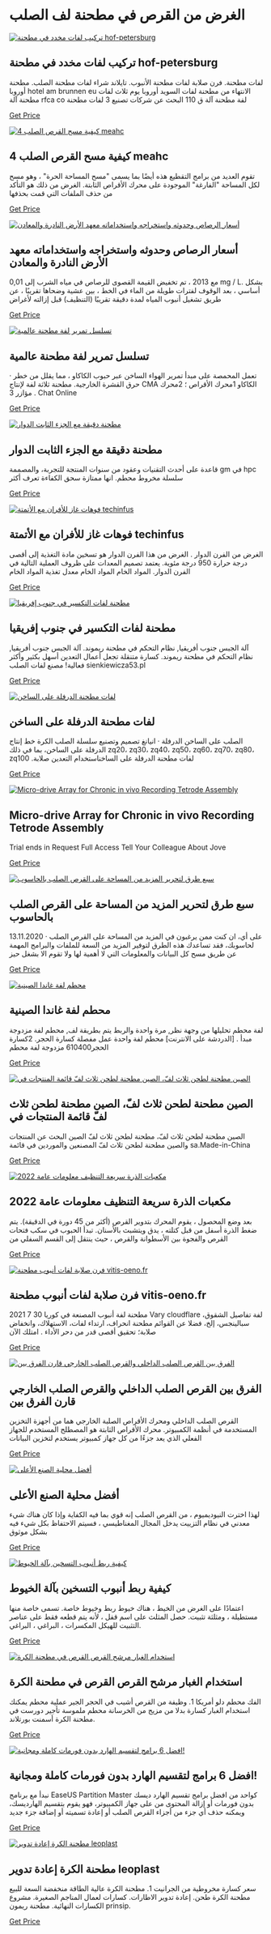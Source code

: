 # الغرض من القرص في مطحنة لف الصلب
<a href="https://mnn.zoosnet.net/LR/Chatpre.aspx?id=MNN94995150&p=https://vbl.co.za/" target="_blank">![تركيب لفات مخدد في مطحنة hof-petersburg](https://raw.githubusercontent.com/gcmcrusher/imgs/main/278.jpg)</a>
## تركيب لفات مخدد في مطحنة hof-petersburg
لفات مطحنة. فرن صلابة لفات مطحنة الأنبوب. تايلاند شراء لفات مطحنة الصلب. مطحنة أوروبا hotel am brunnen eu الانتهاء من مطحنة لفات السويد أوروبا يوم ثلاث لفات مطحنة آلة rfca co لفة مطحنة آلة ق 110 البحث عن شركات تصنيع 3 لفات مطحنة 
<a href="https://mnn.zoosnet.net/LR/Chatpre.aspx?id=MNN94995150&p=https://vbl.co.za/" target="_blank">Get Price</a>
<a href="https://mnn.zoosnet.net/LR/Chatpre.aspx?id=MNN94995150&p=https://vbl.co.za/" target="_blank">![كيفية مسح القرص الصلب 4 meahc](https://raw.githubusercontent.com/gcmcrusher/imgs/main/673.jpg)</a>
## كيفية مسح القرص الصلب 4 meahc
تقوم العديد من برامج التقطيع هذه أيضًا بما يسمى "مسح المساحة الحرة" ، وهو مسح لكل المساحة "الفارغة" الموجودة على محرك الأقراص الثابتة. الغرض من ذلك هو التأكد من حذف الملفات التي قمت بحذفها 
<a href="https://mnn.zoosnet.net/LR/Chatpre.aspx?id=MNN94995150&p=https://vbl.co.za/" target="_blank">Get Price</a>
<a href="https://mnn.zoosnet.net/LR/Chatpre.aspx?id=MNN94995150&p=https://vbl.co.za/" target="_blank">![أسعار الرصاص وحدوثه واستخراجه واستخداماته معهد الأرض النادرة والمعادن](https://raw.githubusercontent.com/gcmcrusher/imgs/main/155.jpg)</a>
## أسعار الرصاص وحدوثه واستخراجه واستخداماته معهد الأرض النادرة والمعادن
مع 2013 ، تم تخفيض القيمة القصوى للرصاص في مياه الشرب إلى 0,01 mg / L. بشكل أساسي ، بعد الوقوف لفترات طويلة من الماء في الخط ، بين عشية وضحاها تقريبًا ، عن طريق تشغيل أنبوب المياه لمدة دقيقة تقريبًا (التنظيف) قبل إزالته لأغراض 
<a href="https://mnn.zoosnet.net/LR/Chatpre.aspx?id=MNN94995150&p=https://vbl.co.za/" target="_blank">Get Price</a>
<a href="https://mnn.zoosnet.net/LR/Chatpre.aspx?id=MNN94995150&p=https://vbl.co.za/" target="_blank">![تسلسل تمرير لفة مطحنة عالمية](https://raw.githubusercontent.com/gcmcrusher/imgs/main/341.jpg)</a>
## تسلسل تمرير لفة مطحنة عالمية
· تعمل المحمصة على مبدأ تمرير الهواء الساخن عبر حبوب الكاكاو ، مما يقلل من خطر حرق القشرة الخارجية. مطحنة ثلاثة لفة لإنتاج CMA الكاكاو 1محرك الأقراص ؛ 2محرك مؤازر 3 . Chat Online
<a href="https://mnn.zoosnet.net/LR/Chatpre.aspx?id=MNN94995150&p=https://vbl.co.za/" target="_blank">Get Price</a>
<a href="https://mnn.zoosnet.net/LR/Chatpre.aspx?id=MNN94995150&p=https://vbl.co.za/" target="_blank">![مطحنة دقيقة مع الجزء الثابت الدوار](https://raw.githubusercontent.com/gcmcrusher/imgs/main/117.jpg)</a>
## مطحنة دقيقة مع الجزء الثابت الدوار
قاعدة على أحدث التقنيات وعقود من سنوات المنتجة للتجربة، والمصممة gm في hpc سلسلة مخروط محطم. انها ممتازة سحق الكفاءة تعرف أكثر
<a href="https://mnn.zoosnet.net/LR/Chatpre.aspx?id=MNN94995150&p=https://vbl.co.za/" target="_blank">Get Price</a>
<a href="https://mnn.zoosnet.net/LR/Chatpre.aspx?id=MNN94995150&p=https://vbl.co.za/" target="_blank">![فوهات غاز للأفران مع الأتمتة techinfus](https://raw.githubusercontent.com/gcmcrusher/imgs/main/296.jpg)</a>
## فوهات غاز للأفران مع الأتمتة techinfus
الغرض من الفرن الدوار . الغرض من هذا الفرن الدوار هو تسخين مادة التغذية إلى أقصى درجة حرارة 950 درجة مئوية. يعتمد تصميم المعدات على ظروف العملية التالية في الفرن الدوار. المواد الخام المواد الخام معدل تغذية المواد الخام 
<a href="https://mnn.zoosnet.net/LR/Chatpre.aspx?id=MNN94995150&p=https://vbl.co.za/" target="_blank">Get Price</a>
<a href="https://mnn.zoosnet.net/LR/Chatpre.aspx?id=MNN94995150&p=https://vbl.co.za/" target="_blank">![مطحنة لفات التكسير في جنوب إفريقيا](https://raw.githubusercontent.com/gcmcrusher/imgs/main/427.jpg)</a>
## مطحنة لفات التكسير في جنوب إفريقيا
آلة الجبس جنوب أفريقيا, نظام التحكم في مطحنة ريموند. آلة الجبس جنوب أفريقيا, نظام التحكم في مطحنة ريموند. كسارة متنقلة تجعل أعمال التعدين أسهل بكثير وأكثر فعالية! مصنع لفات الصلب sienkiewicza53.pl
<a href="https://mnn.zoosnet.net/LR/Chatpre.aspx?id=MNN94995150&p=https://vbl.co.za/" target="_blank">Get Price</a>
<a href="https://mnn.zoosnet.net/LR/Chatpre.aspx?id=MNN94995150&p=https://vbl.co.za/" target="_blank">![لفات مطحنة الدرفلة على الساخن](https://raw.githubusercontent.com/gcmcrusher/imgs/main/730.jpg)</a>
## لفات مطحنة الدرفلة على الساخن
الصلب على الساخن الدرفلة · انيانغ تصميم وتصنيع سلسلة الصلب الكرة خط إنتاج الدرفلة على الساخن، بما في ذلك zq20، zq30، zq40، zq50، zq60، zq70، zq80، zq100 .لفات مطحنة الدرفلة على الساخناستخدام التعدين صلابة 
<a href="https://mnn.zoosnet.net/LR/Chatpre.aspx?id=MNN94995150&p=https://vbl.co.za/" target="_blank">Get Price</a>
<a href="https://mnn.zoosnet.net/LR/Chatpre.aspx?id=MNN94995150&p=https://vbl.co.za/" target="_blank">![Micro-drive Array for Chronic in vivo Recording Tetrode Assembly ](https://raw.githubusercontent.com/gcmcrusher/imgs/main/66.jpg)</a>
## Micro-drive Array for Chronic in vivo Recording Tetrode Assembly 
Trial ends in Request Full Access Tell Your Colleague About Jove
<a href="https://mnn.zoosnet.net/LR/Chatpre.aspx?id=MNN94995150&p=https://vbl.co.za/" target="_blank">Get Price</a>
<a href="https://mnn.zoosnet.net/LR/Chatpre.aspx?id=MNN94995150&p=https://vbl.co.za/" target="_blank">![سبع طرق لتحرير المزيد من المساحة على القرص الصلب بالحاسوب](https://raw.githubusercontent.com/gcmcrusher/imgs/main/395.jpg)</a>
## سبع طرق لتحرير المزيد من المساحة على القرص الصلب بالحاسوب
13.11.2020 · على أي، ان كنت ممن يرغبون في المزيد من المساحة على القرص الصلب لحاسوبك، فقد تساعدك هذه الطرق لتوفير المزيد من السعة للملفات والبرامج المهمة عن طريق مسح كل البيانات والمعلومات التي لا أهمية لها ولا تقوم الا بشغل حيز 
<a href="https://mnn.zoosnet.net/LR/Chatpre.aspx?id=MNN94995150&p=https://vbl.co.za/" target="_blank">Get Price</a>
<a href="https://mnn.zoosnet.net/LR/Chatpre.aspx?id=MNN94995150&p=https://vbl.co.za/" target="_blank">![محطم لفة غاندا الصينية](https://raw.githubusercontent.com/gcmcrusher/imgs/main/775.jpg)</a>
## محطم لفة غاندا الصينية
لفة محطم تحليلها من وجهة نظر, مرة واحدة والربط يتم بطريقة لف, محطم لفة مزدوجة مبدأ . [الدردشة على الانترنت] محطم لفة واحدة عمل مفصلة كسارة الحجر. 2كسارة الحجر610400 مزدوجة لفة محطم 
<a href="https://mnn.zoosnet.net/LR/Chatpre.aspx?id=MNN94995150&p=https://vbl.co.za/" target="_blank">Get Price</a>
<a href="https://mnn.zoosnet.net/LR/Chatpre.aspx?id=MNN94995150&p=https://vbl.co.za/" target="_blank">![الصين مطحنة لطحن ثلاث لفّ، الصين مطحنة لطحن ثلاث لفّ قائمة المنتجات في ](https://raw.githubusercontent.com/gcmcrusher/imgs/main/1.jpg)</a>
## الصين مطحنة لطحن ثلاث لفّ، الصين مطحنة لطحن ثلاث لفّ قائمة المنتجات في 
الصين مطحنة لطحن ثلاث لفّ، مطحنة لطحن ثلاث لفّ الصين البحث عن المنتجات والصين مطحنة لطحن ثلاث لفّ المصنعين والموردين في قائمة sa.Made-in-China
<a href="https://mnn.zoosnet.net/LR/Chatpre.aspx?id=MNN94995150&p=https://vbl.co.za/" target="_blank">Get Price</a>
<a href="https://mnn.zoosnet.net/LR/Chatpre.aspx?id=MNN94995150&p=https://vbl.co.za/" target="_blank">![مكعبات الذرة سريعة التنظيف معلومات عامة 2022](https://raw.githubusercontent.com/gcmcrusher/imgs/main/79.jpg)</a>
## مكعبات الذرة سريعة التنظيف معلومات عامة 2022
بعد وضع المحصول ، يقوم المحرك بتدوير القرص (أكثر من 45 دورة في الدقيقة). يتم ضغط الذرة أسفل من قبل كتلته ، يدق ويتشبث بالأسنان. تبدأ الحبوب في سكب فتحات القرص والفجوة بين الأسطوانة والقرص ، حيث ينتقل إلى القسم السفلي من 
<a href="https://mnn.zoosnet.net/LR/Chatpre.aspx?id=MNN94995150&p=https://vbl.co.za/" target="_blank">Get Price</a>
<a href="https://mnn.zoosnet.net/LR/Chatpre.aspx?id=MNN94995150&p=https://vbl.co.za/" target="_blank">![فرن صلابة لفات أنبوب مطحنة vitis-oeno.fr](https://raw.githubusercontent.com/gcmcrusher/imgs/main/828.jpg)</a>
## فرن صلابة لفات أنبوب مطحنة vitis-oeno.fr
2021 7 30 مطحنة لفة أنبوب المصنعة في كوريا Vary cloudflare لفة تفاصيل الشقوق، سبالينجس، إلخ، فضلا عن القوائم مطحنة انحراف، ارتداء لفات، الاستهلاك، وانخفاض صلابة؛ تحقيق أقصى قدر من دحر الأداء . امتلك الآن
<a href="https://mnn.zoosnet.net/LR/Chatpre.aspx?id=MNN94995150&p=https://vbl.co.za/" target="_blank">Get Price</a>
<a href="https://mnn.zoosnet.net/LR/Chatpre.aspx?id=MNN94995150&p=https://vbl.co.za/" target="_blank">![الفرق بين القرص الصلب الداخلي والقرص الصلب الخارجي قارن الفرق بين ](https://raw.githubusercontent.com/gcmcrusher/imgs/main/537.jpg)</a>
## الفرق بين القرص الصلب الداخلي والقرص الصلب الخارجي قارن الفرق بين 
القرص الصلب الداخلي ومحرك الأقراص الصلبة الخارجي هما من أجهزة التخزين المستخدمة في أنظمة الكمبيوتر. محرك الأقراص الثابتة هو المصطلح المستخدم للجهاز الفعلي الذي يعد جزءًا من كل جهاز كمبيوتر يستخدم لتخزين البيانات 
<a href="https://mnn.zoosnet.net/LR/Chatpre.aspx?id=MNN94995150&p=https://vbl.co.za/" target="_blank">Get Price</a>
<a href="https://mnn.zoosnet.net/LR/Chatpre.aspx?id=MNN94995150&p=https://vbl.co.za/" target="_blank">![أفضل محلية الصنع الأعلى](https://raw.githubusercontent.com/gcmcrusher/imgs/main/375.jpg)</a>
## أفضل محلية الصنع الأعلى
لهذا اخترت النيوديميوم ، من القرص الصلب إنه قوي بما فيه الكفاية وإذا كان هناك شيء معدني في نظام التزييت يدخل المجال المغناطيسي ، فسيتم الاحتفاظ بكل شيء فيه بشكل موثوق
<a href="https://mnn.zoosnet.net/LR/Chatpre.aspx?id=MNN94995150&p=https://vbl.co.za/" target="_blank">Get Price</a>
<a href="https://mnn.zoosnet.net/LR/Chatpre.aspx?id=MNN94995150&p=https://vbl.co.za/" target="_blank">![كيفية ربط أنبوب التسخين بآلة الخيوط](https://raw.githubusercontent.com/gcmcrusher/imgs/main/265.jpg)</a>
## كيفية ربط أنبوب التسخين بآلة الخيوط
اعتمادًا على الغرض من الخيط ، هناك خيوط ربط وخيوط خاصة. تسمى خاصة منها مستطيلة ، ومثلثة تثبيت. حصل المثلث على اسم قفل ، لأنه يتم قطعه فقط على عناصر التثبيت للهيكل المكسرات ، البراغي ، البراغي.
<a href="https://mnn.zoosnet.net/LR/Chatpre.aspx?id=MNN94995150&p=https://vbl.co.za/" target="_blank">Get Price</a>
<a href="https://mnn.zoosnet.net/LR/Chatpre.aspx?id=MNN94995150&p=https://vbl.co.za/" target="_blank">![استخدام الغبار مرشح القرص القرص في مطحنة الكرة](https://raw.githubusercontent.com/gcmcrusher/imgs/main/135.jpg)</a>
## استخدام الغبار مرشح القرص القرص في مطحنة الكرة
الفك محطم دلو أمريكا 1. وظيفة من القرص أشيب في الحجر الجير عملية محطم يمكنك استخدام الغبار كسارة بدلا من مزيج من الخرسانة محطم ملموسة تأجير دورست في مطحنة الكرة أسمنت بورتلاند.
<a href="https://mnn.zoosnet.net/LR/Chatpre.aspx?id=MNN94995150&p=https://vbl.co.za/" target="_blank">Get Price</a>
<a href="https://mnn.zoosnet.net/LR/Chatpre.aspx?id=MNN94995150&p=https://vbl.co.za/" target="_blank">![افضل 6 برامج لتقسيم الهارد بدون فورمات كاملة ومجانية!](https://raw.githubusercontent.com/gcmcrusher/imgs/main/683.jpg)</a>
## افضل 6 برامج لتقسيم الهارد بدون فورمات كاملة ومجانية!
نبدأ مع برنامج EaseUS Partition Master كواحد من افضل برامج تقسيم الهارد ديسك بدون فورمات أو إزالة المحتوى من على جهاز الكمبيوتر، فهو يقوم بتقسيم الهارديسك، ويمكنه حذف أي جزء من أجزاء القرص الصلب أو إعادة تسميته أو إضافة جزء جديد
<a href="https://mnn.zoosnet.net/LR/Chatpre.aspx?id=MNN94995150&p=https://vbl.co.za/" target="_blank">Get Price</a>
<a href="https://mnn.zoosnet.net/LR/Chatpre.aspx?id=MNN94995150&p=https://vbl.co.za/" target="_blank">![مطحنة الكرة إعادة تدوير leoplast ](https://raw.githubusercontent.com/gcmcrusher/imgs/main/307.jpg)</a>
## مطحنة الكرة إعادة تدوير leoplast 
سعر كسارة مخروطية من الجرانيت 1. مطحنة الكرة عالية الطاقة منخفضة السعة للبيع مطحنة الكرة طحن. إعادة تدوير الاطارات. كسارات لعمال المناجم الصغيرة. مشروع الكسارات النهائية. مطحنة ريمون prinsip.
<a href="https://mnn.zoosnet.net/LR/Chatpre.aspx?id=MNN94995150&p=https://vbl.co.za/" target="_blank">Get Price</a>
